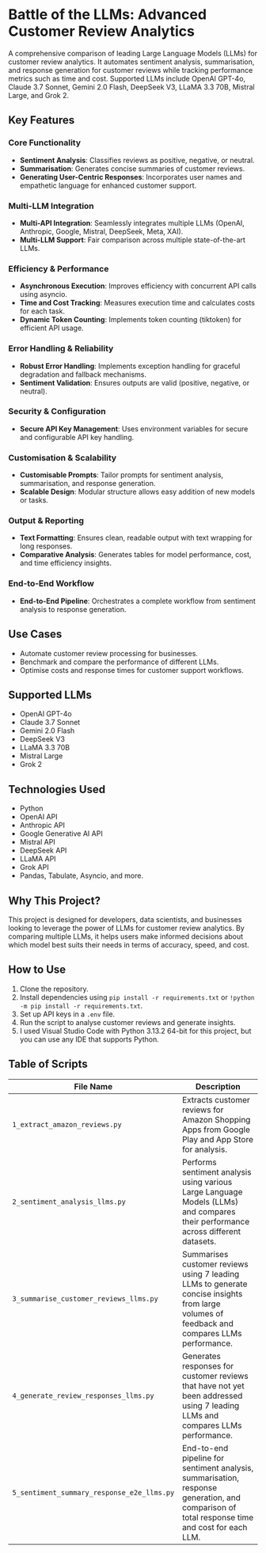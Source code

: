 # Battle of the LLMs: Advanced Customer Review Analytics

A comprehensive comparison of leading Large Language Models (LLMs) for customer review analytics. It automates sentiment analysis, summarisation, and response generation for customer reviews while tracking performance metrics such as time and cost. Supported LLMs include OpenAI GPT-4o, Claude 3.7 Sonnet, Gemini 2.0 Flash, DeepSeek V3, LLaMA 3.3 70B, Mistral Large, and Grok 2.


## Key Features

### **Core Functionality**
- **Sentiment Analysis**: Classifies reviews as positive, negative, or neutral.  
- **Summarisation**: Generates concise summaries of customer reviews.  
- **Generating User-Centric Responses**: Incorporates user names and empathetic language for enhanced customer support.  

### **Multi-LLM Integration**
- **Multi-API Integration**: Seamlessly integrates multiple LLMs (OpenAI, Anthropic, Google, Mistral, DeepSeek, Meta, XAI).  
- **Multi-LLM Support**: Fair comparison across multiple state-of-the-art LLMs.  

### **Efficiency & Performance**
- **Asynchronous Execution**: Improves efficiency with concurrent API calls using asyncio.  
- **Time and Cost Tracking**: Measures execution time and calculates costs for each task.  
- **Dynamic Token Counting**: Implements token counting (tiktoken) for efficient API usage.  

### **Error Handling & Reliability**
- **Robust Error Handling**: Implements exception handling for graceful degradation and fallback mechanisms.  
- **Sentiment Validation**: Ensures outputs are valid (positive, negative, or neutral).  

### **Security & Configuration**
- **Secure API Key Management**: Uses environment variables for secure and configurable API key handling.  

### **Customisation & Scalability**
- **Customisable Prompts**: Tailor prompts for sentiment analysis, summarisation, and response generation.  
- **Scalable Design**: Modular structure allows easy addition of new models or tasks.  

### **Output & Reporting**
- **Text Formatting**: Ensures clean, readable output with text wrapping for long responses.  
- **Comparative Analysis**: Generates tables for model performance, cost, and time efficiency insights.  

### **End-to-End Workflow**
- **End-to-End Pipeline**: Orchestrates a complete workflow from sentiment analysis to response generation.  



## Use Cases

- Automate customer review processing for businesses.
- Benchmark and compare the performance of different LLMs.
- Optimise costs and response times for customer support workflows.


## Supported LLMs

- OpenAI GPT-4o
- Claude 3.7 Sonnet
- Gemini 2.0 Flash
- DeepSeek V3
- LLaMA 3.3 70B
- Mistral Large
- Grok 2


## Technologies Used

- Python
- OpenAI API
- Anthropic API
- Google Generative AI API
- Mistral API
- DeepSeek API
- LLaMA API
- Grok API
- Pandas, Tabulate, Asyncio, and more.


## Why This Project?

This project is designed for developers, data scientists, and businesses looking to leverage the power of LLMs for customer review analytics. By comparing multiple LLMs, it helps users make informed decisions about which model best suits their needs in terms of accuracy, speed, and cost.


## How to Use

1. Clone the repository.
2. Install dependencies using `pip install -r requirements.txt` or `!python -m pip install -r requirements.txt`.
3. Set up API keys in a `.env` file.
4. Run the script to analyse customer reviews and generate insights.
5. I used Visual Studio Code with Python 3.13.2 64-bit for this project, but you can use any IDE that supports Python.


## Table of Scripts

| File Name                                      | Description                                                                 |
|------------------------------------------------|-----------------------------------------------------------------------------|
| `1_extract_amazon_reviews.py`                  | Extracts customer reviews for Amazon Shopping Apps from Google Play and App Store for analysis.                         |
| `2_sentiment_analysis_llms.py`                | Performs sentiment analysis using various Large Language Models (LLMs) and compares their performance across different datasets.        |
| `3_summarise_customer_reviews_llms.py`        | Summarises customer reviews using 7 leading LLMs to generate concise insights from large volumes of feedback and compares LLMs performance.        |
| `4_generate_review_responses_llms.py`         | Generates responses for customer reviews that have not yet been addressed using 7 leading LLMs and compares LLMs performance. |
| `5_sentiment_summary_response_e2e_llms.py`    | End-to-end pipeline for sentiment analysis, summarisation, response generation, and comparison of total response time and cost for each LLM. |
